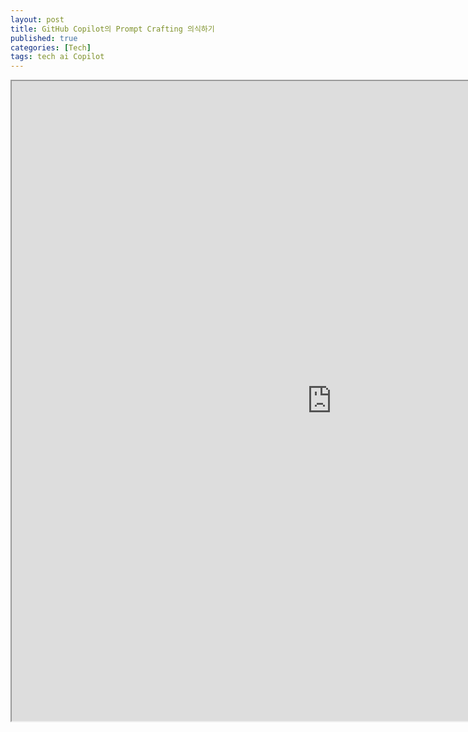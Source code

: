 ```yaml
---
layout: post
title: GitHub Copilot의 Prompt Crafting 의식하기
published: true
categories: [Tech]
tags: tech ai Copilot
---
```

<iframe width="1024" height="1024" src="https://docs.google.com/document/d/e/2PACX-1vQCpbOVXHHfU4ALpu7n0ITMbaLqgejIl3LWd9dJ2VQunYZlQL8mQzibMnmWHw7p6-xmrxcljzLmy6MP/pub?embedded=true"></iframe>  
    
